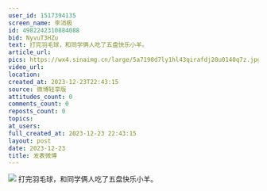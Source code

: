 ```yaml
---
user_id: 1517394135
screen_name: 李消极
id: 4982242310884088
bid: NyvuT3HZu
text: 打完羽毛球，和同学俩人吃了五盘快乐小羊。 
article_url: 
pics: https://wx4.sinaimg.cn/large/5a7198d7ly1hl43qirafdj20u0140q7z.jpg
video_url: 
location: 
created_at: 2023-12-23T22:43:15
source: 微博轻享版
attitudes_count: 0
comments_count: 0
reposts_count: 0
topics: 
at_users: 
full_created_at: 2023-12-23 22:43:15
layout: post
date: 2023-12-23
title: 发表微博
---
```



![](https://image.baidu.com/search/down?url=https://wx4.sinaimg.cn/large/5a7198d7ly1hl43qirafdj20u0140q7z.jpg)
打完羽毛球，和同学俩人吃了五盘快乐小羊。 
